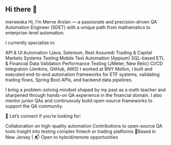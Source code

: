 ## Hi there 👋

merweska
Hi, I’m Merve Arslan — a passionate and precision-driven QA Automation Engineer (SDET) with a unique path from mathematics to enterprise-level automation.

I currently specialize in:

API & UI Automation (Java, Selenium, Rest Assured)
Trading & Capital Markets Systems Testing
Mobile Test Automation (Appium)
SQL-based ETL & Financial Data Validation
Performance Testing (JMeter, New Relic)
CI/CD Integration (Jenkins, GitHub, AWS)
I worked at BNY Mellon, I built and executed end-to-end automation frameworks for ETF systems, validating trading flows, Spring Boot APIs, and backend data pipelines.

I bring a problem-solving mindset shaped by my past as a math teacher and sharpened through hands-on QA experience in the financial domain. I also mentor junior QAs and continuously build open-source frameworks to support the QA community.

🎯 Let’s connect if you’re looking for:

Collaboration on high-quality automation
Contributions to open-source QA tools
Insight into testing complex fintech or trading platforms
📍Based in New Jersey | 📬 Open to hybrid/remote opportunities
